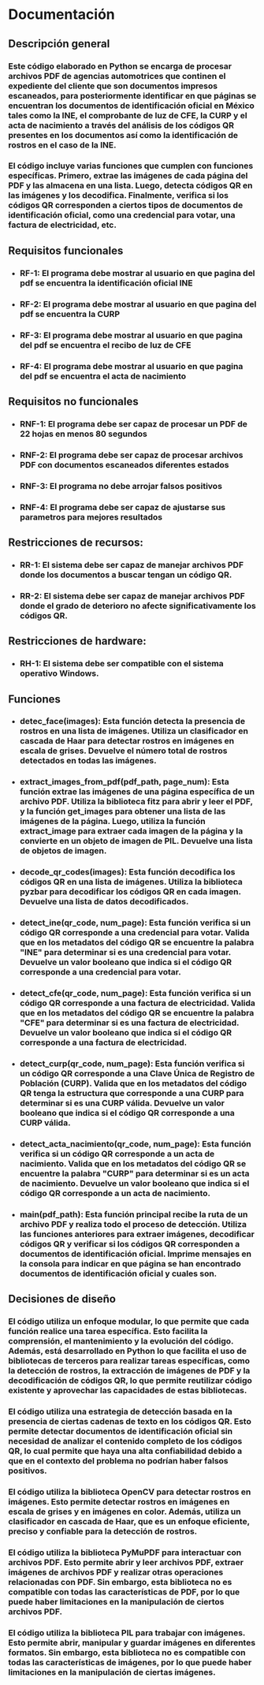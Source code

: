 # Documentación
## Descripción general

### Este código elaborado en Python se encarga de procesar archivos PDF de agencias automotrices que continen el expediente del cliente que son documentos impresos escaneados, para posteriormente identificar en que páginas se encuentran los documentos de identificación oficial en México tales como la INE, el comprobante de luz de CFE, la CURP y el acta de nacimiento a través del análisis de los códigos QR presentes en los documentos así como la identificación de rostros en el caso de la INE.

### El código incluye varias funciones que cumplen con funciones específicas. Primero, extrae las imágenes de cada página del PDF y las almacena en una lista. Luego, detecta códigos QR en las imágenes y los decodifica. Finalmente, verifica si los códigos QR corresponden a ciertos tipos de documentos de identificación oficial, como una credencial para votar, una factura de electricidad, etc.

## Requisitos funcionales

- ### RF-1: El programa debe mostrar al usuario en que pagina del pdf se encuentra la identificación oficial INE
- ### RF-2: El programa debe mostrar al usuario en que pagina del pdf se encuentra la CURP
- ### RF-3: El programa debe mostrar al usuario en que pagina del pdf se encuentra el recibo de luz de CFE
- ### RF-4: El programa debe mostrar al usuario en que pagina del pdf se encuentra el acta de nacimiento

## Requisitos no funcionales

- ### RNF-1: El programa debe ser capaz de procesar un PDF de 22 hojas en menos 80 segundos
- ### RNF-2: El programa debe ser capaz de procesar archivos PDF con documentos escaneados diferentes estados
- ### RNF-3: El programa no debe arrojar falsos positivos
- ### RNF-4: El programa debe ser capaz de ajustarse sus parametros para mejores resultados

## Restricciones de recursos:

- ### RR-1: El sistema debe ser capaz de manejar archivos PDF donde los documentos a buscar tengan un código QR.
- ### RR-2: El sistema debe ser capaz de manejar archivos PDF donde el grado de deterioro no afecte significativamente los códigos QR.

## Restricciones de hardware:

- ### RH-1: El sistema debe ser compatible con el sistema operativo Windows.

## Funciones
- ### detec_face(images): Esta función detecta la presencia de rostros en una lista de imágenes. Utiliza un clasificador en cascada de Haar para detectar rostros en imágenes en escala de grises. Devuelve el número total de rostros detectados en todas las imágenes.

- ### extract_images_from_pdf(pdf_path, page_num): Esta función extrae las imágenes de una página específica de un archivo PDF. Utiliza la biblioteca fitz para abrir y leer el PDF, y la función get_images para obtener una lista de las imágenes de la página. Luego, utiliza la función extract_image para extraer cada imagen de la página y la convierte en un objeto de imagen de PIL. Devuelve una lista de objetos de imagen.

- ### decode_qr_codes(images): Esta función decodifica los códigos QR en una lista de imágenes. Utiliza la biblioteca pyzbar para decodificar los códigos QR en cada imagen. Devuelve una lista de datos decodificados.

- ### detect_ine(qr_code, num_page): Esta función verifica si un código QR corresponde a una credencial para votar. Valida que en los metadatos del código QR se encuentre la palabra "INE" para determinar si es una credencial para votar. Devuelve un valor booleano que indica si el código QR corresponde a una credencial para votar.

- ### detect_cfe(qr_code, num_page): Esta función verifica si un código QR corresponde a una factura de electricidad. Valida que en los metadatos del código QR se encuentre la palabra "CFE" para determinar si es una factura de electricidad. Devuelve un valor booleano que indica si el código QR corresponde a una factura de electricidad.

- ### detect_curp(qr_code, num_page): Esta función verifica si un código QR corresponde a una Clave Única de Registro de Población (CURP). Valida que en los metadatos del código QR tenga la estructura que corresponde a una CURP para determinar si es una CURP válida. Devuelve un valor booleano que indica si el código QR corresponde a una CURP válida.

- ### detect_acta_nacimiento(qr_code, num_page): Esta función verifica si un código QR corresponde a un acta de nacimiento. Valida que en los metadatos del código QR se encuentre la palabra "CURP" para determinar si es un acta de nacimiento. Devuelve un valor booleano que indica si el código QR corresponde a un acta de nacimiento.

- ### main(pdf_path): Esta función principal recibe la ruta de un archivo PDF y realiza todo el proceso de detección. Utiliza las funciones anteriores para extraer imágenes, decodificar códigos QR y verificar si los códigos QR corresponden a documentos de identificación oficial. Imprime mensajes en la consola para indicar en que página se han encontrado documentos de identificación oficial y cuales son.

## Decisiones de diseño

### El código utiliza un enfoque modular, lo que permite que cada función realice una tarea específica. Esto facilita la comprensión, el mantenimiento y la evolución del código. Además, está desarrollado en Python lo que facilita el uso de bibliotecas de terceros para realizar tareas específicas, como la detección de rostros, la extracción de imágenes de PDF y la decodificación de códigos QR, lo que permite reutilizar código existente y aprovechar las capacidades de estas bibliotecas.

### El código utiliza una estrategia de detección basada en la presencia de ciertas cadenas de texto en los códigos QR. Esto permite detectar documentos de identificación oficial sin necesidad de analizar el contenido completo de los códigos QR, lo cual permite que haya una alta confiabilidad debido a que en el contexto del problema no podrían haber falsos positivos.

### El código utiliza la biblioteca OpenCV para detectar rostros en imágenes. Esto permite detectar rostros en imágenes en escala de grises y en imágenes en color. Además, utiliza un clasificador en cascada de Haar, que es un enfoque eficiente, preciso y confiable para la detección de rostros.

### El código utiliza la biblioteca PyMuPDF para interactuar con archivos PDF. Esto permite abrir y leer archivos PDF, extraer imágenes de archivos PDF y realizar otras operaciones relacionadas con PDF. Sin embargo, esta biblioteca no es compatible con todas las características de PDF, por lo que puede haber limitaciones en la manipulación de ciertos archivos PDF.

### El código utiliza la biblioteca PIL para trabajar con imágenes. Esto permite abrir, manipular y guardar imágenes en diferentes formatos. Sin embargo, esta biblioteca no es compatible con todas las características de imágenes, por lo que puede haber limitaciones en la manipulación de ciertas imágenes.